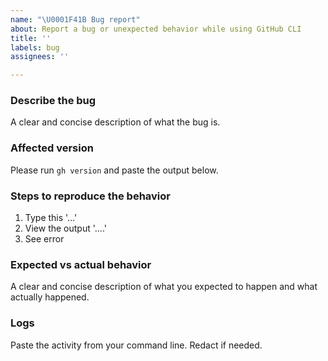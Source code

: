 ```yaml
---
name: "\U0001F41B Bug report"
about: Report a bug or unexpected behavior while using GitHub CLI
title: ''
labels: bug
assignees: ''

---
```


### Describe the bug

A clear and concise description of what the bug is. 

### Affected version

Please run `gh version` and paste the output below.

### Steps to reproduce the behavior

1. Type this '...'
2. View the output '....'
3. See error

### Expected vs actual behavior

A clear and concise description of what you expected to happen and what actually happened.

### Logs

Paste the activity from your command line. Redact if needed.

<!-- Note: Set `GH_DEBUG=true` for verbose logs or `GH_DEBUG=api` for verbose logs with HTTP traffic details. -->
